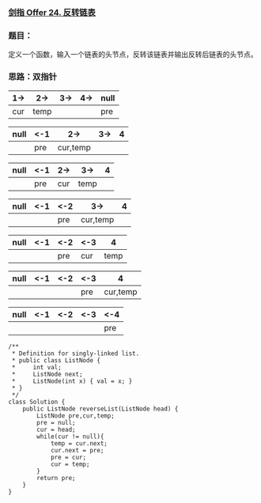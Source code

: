 ### [剑指 Offer 24. 反转链表](https://leetcode.cn/problems/fan-zhuan-lian-biao-lcof/)

### 题目：

定义一个函数，输入一个链表的头节点，反转该链表并输出反转后链表的头节点。

###  思路：双指针

| 1->  | 2->  | 3->  | 4->  | null |
| ---- | ---- | ---- | ---- | ---- |
| cur  | temp |      |      | pre  |

| null | <-1  | 2->      | 3->  | 4    |
| ---- | ---- | -------- | ---- | ---- |
|      | pre  | cur,temp |      |      |

| null | <-1  | 2->  | 3->  | 4    |
| ---- | ---- | ---- | ---- | ---- |
|      | pre  | cur  | temp |      |

| null | <-1  | <-2  | 3->      | 4    |
| ---- | ---- | ---- | -------- | ---- |
|      |      | pre  | cur,temp |      |

| null | <-1  | <-2  | <-3  | 4    |
| ---- | ---- | ---- | ---- | ---- |
|      |      | pre  | cur  | temp |

| null | <-1  | <-2  | <-3  | 4        |
| ---- | ---- | ---- | ---- | -------- |
|      |      |      | pre  | cur,temp |

| null | <-1  | <-2  | <-3  | <-4  |
| ---- | ---- | ---- | ---- | ---- |
|      |      |      |      | pre  |

```
/**
 * Definition for singly-linked list.
 * public class ListNode {
 *     int val;
 *     ListNode next;
 *     ListNode(int x) { val = x; }
 * }
 */
class Solution {
    public ListNode reverseList(ListNode head) {
        ListNode pre,cur,temp;
        pre = null;
        cur = head;
        while(cur != null){
            temp = cur.next;
            cur.next = pre;
            pre = cur;
            cur = temp;
        }
        return pre;
    }
}
```

